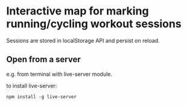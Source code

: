 # Interactive map for marking running/cycling workout sessions

Sessions are stored in localStorage API and persist on reload.

## Open from a server
e.g. from terminal with live-server module.

to install live-server:

    npm install -g live-server
